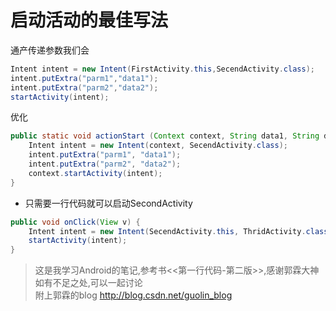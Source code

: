 # 启动活动的最佳写法

通产传递参数我们会

```java
Intent intent = new Intent(FirstActivity.this,SecendActivity.class);
intent.putExtra("parm1","data1");
intent.putExtra("parm2","data2");
startActivity(intent);
```
优化
```java
public static void actionStart (Context context, String data1, String data2){
    Intent intent = new Intent(context, SecendActivity.class);
    intent.putExtra("parm1", "data1");
    intent.putExtra("parm2", "data2");
    context.startActivity(intent);
}
```
- 只需要一行代码就可以启动SecondActivity
```java
public void onClick(View v) {
    Intent intent = new Intent(SecendActivity.this, ThridActivity.class);
    startActivity(intent);
}
```
>这是我学习Android的笔记,参考书<<第一行代码-第二版>>,感谢郭霖大神  
如有不足之处,可以一起讨论    
附上郭霖的blog http://blog.csdn.net/guolin_blog
